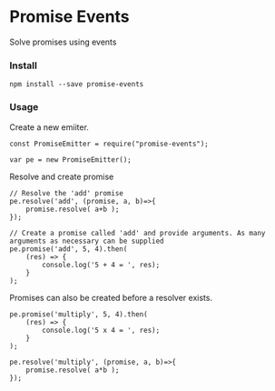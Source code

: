 # Promise Events


Solve promises using events

### Install

	npm install --save promise-events
	
### Usage

Create a new emiiter.

	const PromiseEmitter = require("promise-events");

	var pe = new PromiseEmitter();


Resolve and create promise

	// Resolve the 'add' promise
	pe.resolve('add', (promise, a, b)=>{
		promise.resolve( a+b );
	});

	// Create a promise called 'add' and provide arguments. As many arguments as necessary can be supplied
	pe.promise('add', 5, 4).then(
		(res) => {
			console.log('5 + 4 = ', res);
		}
	);


Promises can also be created before a resolver exists.

	pe.promise('multiply', 5, 4).then(
		(res) => {
			console.log('5 x 4 = ', res);
		}
	);

	pe.resolve('multiply', (promise, a, b)=>{
		promise.resolve( a*b );
	});
